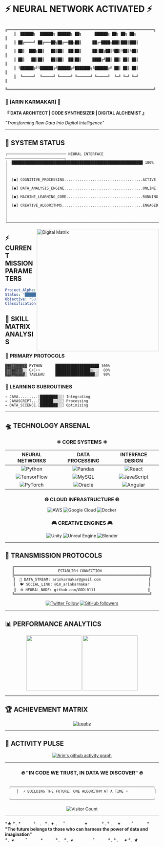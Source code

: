 # ⚡ NEURAL NETWORK ACTIVATED ⚡

```ascii
    ╔═══════════════════════════════════════════════════════════════════╗
    ║  ██████╗  ██████╗ ██████╗ ██╗      ██████╗ ██╗ ██╗ ██╗           ║
    ║ ██╔════╝ ██╔═══██╗██╔══██╗██║     ██╔═████╗███║███║███║           ║
    ║ ██║  ███╗██║   ██║██║  ██║██║     ██║██╔██║╚██║╚██║╚██║           ║
    ║ ██║   ██║██║   ██║██║  ██║██║     ████╔╝██║ ██║ ██║ ██║           ║
    ║ ╚██████╔╝╚██████╔╝██████╔╝███████╗╚██████╔╝ ██║ ██║ ██║           ║
    ║  ╚═════╝  ╚═════╝ ╚═════╝ ╚══════╝ ╚═════╝  ╚═╝ ╚═╝ ╚═╝           ║
    ╚═══════════════════════════════════════════════════════════════════╝
```

<p align="center">

### 🌌 **[ARIN KARMAKAR]** 🌌
**『 DATA ARCHITECT | CODE SYNTHESIZER | DIGITAL ALCHEMIST 』**

*"Transforming Raw Data Into Digital Intelligence"*

</div>

---

## 🔮 **SYSTEM STATUS**

```
┌─────────────────────────── NEURAL INTERFACE ───────────────────────────┐
│  ████████████████████████████████████████████████████████████ 100%     │
│                                                                         │
│  [●] COGNITIVE_PROCESSING....................................ACTIVE   │
│  [●] DATA_ANALYSIS_ENGINE....................................ONLINE   │
│  [●] MACHINE_LEARNING_CORE...................................RUNNING  │
│  [●] CREATIVE_ALGORITHMS.....................................ENGAGED  │
│                                                                         │
└─────────────────────────────────────────────────────────────────────────┘
```

<img align="right" alt="Digital Matrix" width="400" src="https://cdn.dribbble.com/users/1708816/screenshots/15637256/media/f9826f0af8a49462f048262a8502035b.gif">

## ⚡ **CURRENT MISSION PARAMETERS**

```yaml
Project_Alpha: "Song Virality Predict"
Status: "█████████░ 90% COMPLETE"
Objective: "Sustainable Tech Solutions"
Classification: "HIGH PRIORITY"
```

## 🧬 **SKILL MATRIX ANALYSIS**

### 🔺 **PRIMARY PROTOCOLS**
```
▓▓▓▓▓▓▓▓▓▓ PYTHON      ████████████████████ 100%
▓▓▓▓▓▓▓▓░░ C/C++       ████████████████░░░░  80%
▓▓▓▓▓▓▓▓▓░ TABLEAU     ██████████████████░░  90%
```

### 🔸 **LEARNING SUBROUTINES**
```
→ JAVA.........[████████░░] Integrating
→ JAVASCRIPT...[██████░░░░] Processing
→ DATA_SCIENCE.[████████░░] Optimizing
```

---

## 🛸 **TECHNOLOGY ARSENAL**

<div align="center">

### ⚛️ **CORE SYSTEMS** ⚛️

| **NEURAL NETWORKS** | **DATA PROCESSING** | **INTERFACE DESIGN** |
|:---:|:---:|:---:|
| ![Python](https://img.shields.io/badge/Python-306998?style=for-the-badge&logo=python&logoColor=white) | ![Pandas](https://img.shields.io/badge/Pandas-150458?style=for-the-badge&logo=pandas&logoColor=white) | ![React](https://img.shields.io/badge/React-61DAFB?style=for-the-badge&logo=react&logoColor=black) |
| ![TensorFlow](https://img.shields.io/badge/TensorFlow-FF6F00?style=for-the-badge&logo=tensorflow&logoColor=white) | ![MySQL](https://img.shields.io/badge/MySQL-4479A1?style=for-the-badge&logo=mysql&logoColor=white) | ![JavaScript](https://img.shields.io/badge/JavaScript-F7DF1E?style=for-the-badge&logo=javascript&logoColor=black) |
| ![PyTorch](https://img.shields.io/badge/PyTorch-EE4C2C?style=for-the-badge&logo=pytorch&logoColor=white) | ![Oracle](https://img.shields.io/badge/Oracle-F80000?style=for-the-badge&logo=oracle&logoColor=white) | ![Angular](https://img.shields.io/badge/Angular-DD0031?style=for-the-badge&logo=angular&logoColor=white) |

### 🌐 **CLOUD INFRASTRUCTURE** 🌐

![AWS](https://img.shields.io/badge/AWS-232F3E?style=for-the-badge&logo=amazon-aws&logoColor=white)
![Google Cloud](https://img.shields.io/badge/Google_Cloud-4285F4?style=for-the-badge&logo=google-cloud&logoColor=white)
![Docker](https://img.shields.io/badge/Docker-2496ED?style=for-the-badge&logo=docker&logoColor=white)

### 🎮 **CREATIVE ENGINES** 🎮

![Unity](https://img.shields.io/badge/Unity-000000?style=for-the-badge&logo=unity&logoColor=white)
![Unreal Engine](https://img.shields.io/badge/Unreal_Engine-313131?style=for-the-badge&logo=unreal-engine&logoColor=white)
![Blender](https://img.shields.io/badge/Blender-F5792A?style=for-the-badge&logo=blender&logoColor=white)

</div>

---

## 📡 **TRANSMISSION PROTOCOLS**

<div align="center">

```
╔══════════════════════════════════════════════════════════════╗
║                    ESTABLISH CONNECTION                      ║
╠══════════════════════════════════════════════════════════════╣
║  📧 DATA_STREAM: arinkarmakar@gmail.com                      ║
║  🐦 SOCIAL_LINK: @im_arinkarmakar                           ║
║  🌐 NEURAL_NODE: github.com/GODL0111                        ║
╚══════════════════════════════════════════════════════════════╝
```

[![Twitter Follow](https://img.shields.io/twitter/follow/im_arinkarmakar?style=social)](https://twitter.com/im_arinkarmakar)
[![GitHub followers](https://img.shields.io/github/followers/GODL0111?style=social)](https://github.com/GODL0111)

</div>

---

## 📊 **PERFORMANCE ANALYTICS**

<div align="center">

<img height="180em" src="https://github-readme-stats.vercel.app/api?username=GODL0111&show_icons=true&theme=tokyonight&include_all_commits=true&count_private=true&bg_color=0D1117&title_color=00D4FF&icon_color=00D4FF&text_color=FFFFFF&border_color=00D4FF"/>

<img height="180em" src="https://github-readme-stats.vercel.app/api/top-langs/?username=GODL0111&layout=compact&langs_count=7&theme=tokyonight&bg_color=0D1117&title_color=00D4FF&text_color=FFFFFF&border_color=00D4FF"/>

</div>

---

## 🏆 **ACHIEVEMENT MATRIX**

<div align="center">

[![trophy](https://github-profile-trophy.vercel.app/?username=GODL0111&theme=tokyonight&no-frame=true&no-bg=true&margin-w=4&column=7)](https://github.com/ryo-ma/github-profile-trophy)

</div>

---

## 🌟 **ACTIVITY PULSE**

<div align="center">

[![Arin's github activity graph](https://github-readme-activity-graph.vercel.app/graph?username=GODL0111&bg_color=0D1117&color=00D4FF&line=00D4FF&point=FFFFFF&area=true&hide_border=true)](https://github.com/ashutosh00710/github-readme-activity-graph)

</div>

---

<div align="center">

### 🔥 **"IN CODE WE TRUST, IN DATA WE DISCOVER"** 🔥

```
    ┌─────────────────────────────────────────────────────────────────┐
    │  ⚡ BUILDING THE FUTURE, ONE ALGORITHM AT A TIME ⚡            │
    └─────────────────────────────────────────────────────────────────┘
```

![Visitor Count](https://komarev.com/ghpvc/?username=GODL0111&label=NEURAL%20CONNECTIONS&color=00d4ff&style=for-the-badge)

</div>

---

<p align="center">

*★ ° . *　　　°　.　° . ✦ . 　 ˚ 　　　　 ✦ 　　　° . ° . 　✦ 　　 ˚ 　　　*<br>
**"The future belongs to those who can harness the power of data and imagination"**<br>
*° . ✦ 　　 ˚ 　　　*　　　° .　° . ✦ 　　　　 ˚ 　　　° . ° . 　✦ ° . ★*

</p>
